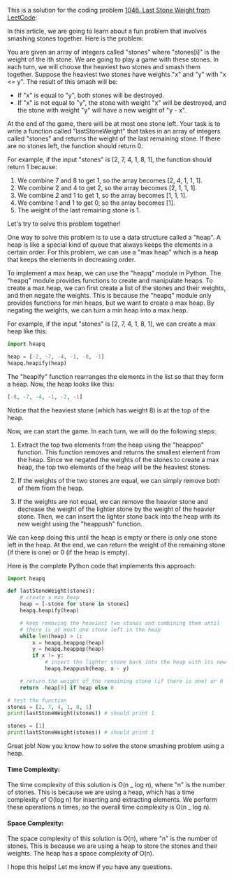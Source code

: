 This is a solution for the coding problem [1046. Last Stone Weight from LeetCode](https://leetcode.com/problems/last-stone-weight/description?envType=study-plan&id=level-1):

In this article, we are going to learn about a fun problem that involves smashing stones together. Here is the problem:

You are given an array of integers called "stones" where "stones[i]" is the weight of the ith stone. We are going to play a game with these stones. In each turn, we will choose the heaviest two stones and smash them together. Suppose the heaviest two stones have weights "x" and "y" with "x <= y". The result of this smash will be:

- If "x" is equal to "y", both stones will be destroyed.
- If "x" is not equal to "y", the stone with weight "x" will be destroyed, and the stone with weight "y" will have a new weight of "y - x".

At the end of the game, there will be at most one stone left. Your task is to write a function called "lastStoneWeight" that takes in an array of integers called "stones" and returns the weight of the last remaining stone. If there are no stones left, the function should return 0.

For example, if the input "stones" is [2, 7, 4, 1, 8, 1], the function should return 1 because:

1.  We combine 7 and 8 to get 1, so the array becomes [2, 4, 1, 1, 1].
2.  We combine 2 and 4 to get 2, so the array becomes [2, 1, 1, 1].
3.  We combine 2 and 1 to get 1, so the array becomes [1, 1, 1].
4.  We combine 1 and 1 to get 0, so the array becomes [1].
5.  The weight of the last remaining stone is 1.

Let's try to solve this problem together!

One way to solve this problem is to use a data structure called a "heap". A heap is like a special kind of queue that always keeps the elements in a certain order. For this problem, we can use a "max heap" which is a heap that keeps the elements in decreasing order.

To implement a max heap, we can use the "heapq" module in Python. The "heapq" module provides functions to create and manipulate heaps. To create a max heap, we can first create a list of the stones and their weights, and then negate the weights. This is because the "heapq" module only provides functions for min heaps, but we want to create a max heap. By negating the weights, we can turn a min heap into a max heap.

For example, if the input "stones" is [2, 7, 4, 1, 8, 1], we can create a max heap like this:

```python
import heapq

heap = [-2, -7, -4, -1, -8, -1]
heapq.heapify(heap)
```

The "heapify" function rearranges the elements in the list so that they form a heap. Now, the heap looks like this:

```python
[-8, -7, -4, -1, -2, -1]
```

Notice that the heaviest stone (which has weight 8) is at the top of the heap.

Now, we can start the game. In each turn, we will do the following steps:

1.  Extract the top two elements from the heap using the "heappop" function. This function removes and returns the smallest element from the heap. Since we negated the weights of the stones to create a max heap, the top two elements of the heap will be the heaviest stones.

2.  If the weights of the two stones are equal, we can simply remove both of them from the heap.
3.  If the weights are not equal, we can remove the heavier stone and decrease the weight of the lighter stone by the weight of the heavier stone. Then, we can insert the lighter stone back into the heap with its new weight using the "heappush" function.

We can keep doing this until the heap is empty or there is only one stone left in the heap. At the end, we can return the weight of the remaining stone (if there is one) or 0 (if the heap is empty).

Here is the complete Python code that implements this approach:

```python
import heapq

def lastStoneWeight(stones):
    # create a max heap
    heap = [-stone for stone in stones]
    heapq.heapify(heap)

    # keep removing the heaviest two stones and combining them until
    # there is at most one stone left in the heap
    while len(heap) > 1:
        x = heapq.heappop(heap)
        y = heapq.heappop(heap)
        if x != y:
            # insert the lighter stone back into the heap with its new weight
            heapq.heappush(heap, x - y)

    # return the weight of the remaining stone (if there is one) or 0
    return -heap[0] if heap else 0

# test the function
stones = [2, 7, 4, 1, 8, 1]
print(lastStoneWeight(stones)) # should print 1

stones = [1]
print(lastStoneWeight(stones)) # should print 1
```

Great job! Now you know how to solve the stone smashing problem using a heap.

#### Time Complexity:

The time complexity of this solution is O(n _ log n), where "n" is the number of stones. This is because we are using a heap, which has a time complexity of O(log n) for inserting and extracting elements. We perform these operations n times, so the overall time complexity is O(n _ log n).

#### Space Complexity:

The space complexity of this solution is O(n), where "n" is the number of stones. This is because we are using a heap to store the stones and their weights. The heap has a space complexity of O(n).

I hope this helps! Let me know if you have any questions.

